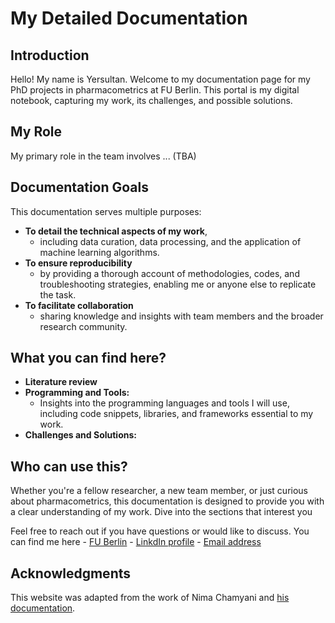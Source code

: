 # My Detailed Documentation

## Introduction

Hello! My name is Yersultan. Welcome to my documentation page for my PhD projects in pharmacometrics at FU Berlin. This portal is my digital notebook, capturing my work, its challenges, and possible solutions.

## My Role

My primary role in the team involves ... (TBA)

## Documentation Goals

This documentation serves multiple purposes:

- **To detail the technical aspects of my work**, 
    - including data curation, data processing, and the application of machine learning algorithms.
- **To ensure reproducibility** 
    - by providing a thorough account of methodologies, codes, and troubleshooting strategies, enabling me or anyone else to replicate the task.
- **To facilitate collaboration** 
    - sharing knowledge and insights with team members and the broader research community.

## What you can find here?

- **Literature review**
- **Programming and Tools:** 
  - Insights into the programming languages and tools I will use, including code snippets, libraries, and frameworks essential to my work.
- **Challenges and Solutions:** 

## Who can use this?

Whether you're a fellow researcher, a new team member, or just curious about pharmacometrics, this documentation is designed to provide you with a clear understanding of my work. Dive into the sections that interest you

Feel free to reach out if you have questions or would like to discuss. You can find me here 
    - [FU Berlin](https://www.bcp.fu-berlin.de/pharmazie/faecher/klinische_pharmazie/arbeitsgruppe_kloft/mitarbeiter/Doktoranden_innen/Yersultan_Mirasbekov) 
    - [LinkdIn profile](https://www.linkedin.com/in/yersultan-m/)
    - [Email address](mailto:yersultan.mirasbekov@fu-berlin.de)

## Acknowledgments 

This website was adapted from the work of Nima Chamyani and [his documentation](https://github.com/NeuroGranberg/Nima_Documentation). 
